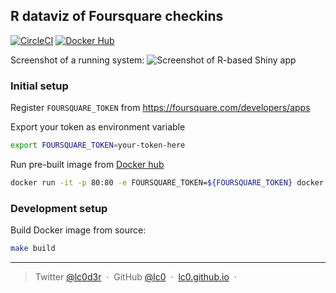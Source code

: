 ## R dataviz of Foursquare checkins
[![CircleCI](https://circleci.com/gh/lc0/foursquare-dataviz.svg?style=svg)](https://circleci.com/gh/lc0/foursquare-dataviz)
[![Docker Hub](https://img.shields.io/docker/pulls/sergii/foursquare-dataviz.svg "Docker Hub")](https://hub.docker.com/r/sergii/foursquare-dataviz/)


Screenshot of a running system:
![Screenshot of R-based Shiny app](https://raw.github.com/lc0/foursquare-dataviz/paper/screenshots/shiny-app.png)

<!---
![Tableau presentation of data](https://raw.github.com/lc0/foursquare-dataviz/paper/screenshots/tableau-screen.png)
-->

### Initial setup
Register ```FOURSQUARE_TOKEN``` from https://foursquare.com/developers/apps

Export your token as environment variable
```bash
export FOURSQUARE_TOKEN=your-token-here
```

Run pre-built image from [Docker hub](https://hub.docker.com/r/sergii/foursquare-dataviz/)
```bash
docker run -it -p 80:80 -e FOURSQUARE_TOKEN=${FOURSQUARE_TOKEN} docker.io/sergii/foursquare-dataviz:latest
```

### Development setup

Build Docker image from source:
```bash
make build
```


---
> Twitter [@lc0d3r](https://twitter.com/lc0d3r) &nbsp;&middot;&nbsp;
> GitHub [@lc0](https://github.com/lc0) &nbsp;&middot;&nbsp;
> [lc0.github.io](http://lc0.github.io) &nbsp;&middot;&nbsp;
